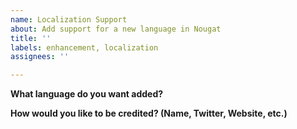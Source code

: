 ```yaml
---
name: Localization Support
about: Add support for a new language in Nougat
title: ''
labels: enhancement, localization
assignees: ''

---
```


**What language do you want added?**

**How would you like to be credited? (Name, Twitter, Website, etc.)**
